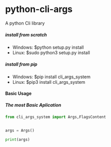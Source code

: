 # python-cli-args
A python Cli library


##### install from scratch
* Windows: $python setup.py install 
* Linux: $sudo python3 setup.py install 



##### install from pip

* Windows: $pip install cli_args_system
* Linux: $pip3 install cli_args_system

#### Basic Usage


##### The most Basic Aplication
~~~python
from cli_args_system import Args,FlagsContent


args = Args()

print(args)
~~~
